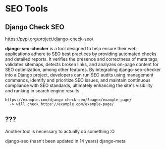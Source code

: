 # SEO Tools

## Django Check SEO

https://pypi.org/project/django-check-seo/

**django-seo-checker** is a tool designed to help ensure their web applications adhere to SEO best practices by providing automated checks and detailed reports. It verifies the presence and correctness of meta tags, validates sitemaps, detects broken links, and analyzes on-page content for SEO optimization, among other features. By integrating django-seo-checker into a Django project, developers can run SEO audits using management commands, identify and prioritize SEO issues, and maintain continuous compliance with SEO standards, ultimately enhancing the site's visibility and ranking in search engine results.

```
https://example.com/django-check-seo/?page=/example-page/
  -> will check https://example.com/example-page/
```
  
## ??? 

Another tool is necessary to actually do something :O

django-seo  (hasn't been updated in 14 years)
django-meta
